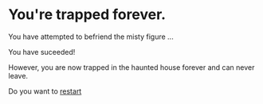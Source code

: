 # You're trapped forever.

You have attempted to befriend the misty figure ...

You have suceeded!

However, you are now trapped in the haunted house forever and can never leave.

Do you want to [restart](../README.md)